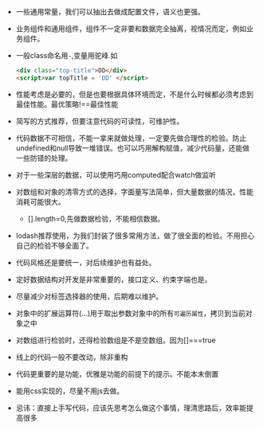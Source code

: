 - 一些通用常量，我们可以抽出去做成配置文件，语义也更强。

- 业务组件和通用组件，组件不一定非要和数据完全抽离，视情况而定，例如业务组件。

- 一般class命名用`-`,变量用驼峰.如

  ```html
  <div class="top-title">DD</div>
  <script>var topTitle = 'DD' </script>
  ```

- 性能考虑是必要的，但是也要根据具体环境而定，不是什么时候都必须考虑到最佳性能。最优策略!==最佳性能

- 简写的方式推荐，但要注意代码的可读性，可维护性。

- 代码数据不可相信，不能一拿来就做处理，一定要先做合理性的检验。防止undefined和null导致一堆错误。也可以巧用解构赋值，减少代码量，还能做一些防错的处理。

- 对于一些深层的数据，可以使用巧用computed配合watch做监听

- 对数组和对象的清零方式的选择，字面量写法简单，但大量数据的情况，性能消耗可能很大。

  - [].length=0,先做数据检验，不能相信数据。

- lodash推荐使用，为我们封装了很多常用方法，做了很全面的检验。不用担心自己的检验不够全面了。

- 代码风格还是要统一，对后续维护也有益处。

- 定好数据结构对开发是非常重要的，接口定义、约束字端也是。

- 尽量减少对标签选择器的使用，后期难以维护。

- 对象中的扩展运算符(…)用于取出参数对象中的所有`可遍历属性`，拷贝到当前对象之中

- 对数组进行检验时，还得检验数组是不是空数组。因为[]===true

- 线上的代码一般不要改动，除非重构

- 代码更重要的是功能，优雅是功能的前提下的提示。不能本末倒置

- 能用css实现的，尽量不用js去做。

- 忌讳：直接上手写代码，应该先思考怎么做这个事情，理清思路后，效率能提高很多